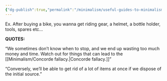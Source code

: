 ```yaml
---
{"dg-publish":true,"permalink":"/minimalism/useful-guides-to-minimalism/things-tend-to-bring-in-more-things/"}
---
```


Ex. After buying a bike, you wanna get riding gear, a helmet,  a bottle holder, tools, spares etc…

**QUOTES:**

“We sometimes don’t know when to stop, and we end up wasting too much money and time. Watch out for things that can lead to the [[Minimalism/Concorde fallacy.\|Concorde fallacy.]]”


“Conversely, we’ll be able to get rid of a lot of items at once if we dispose of the initial source.”